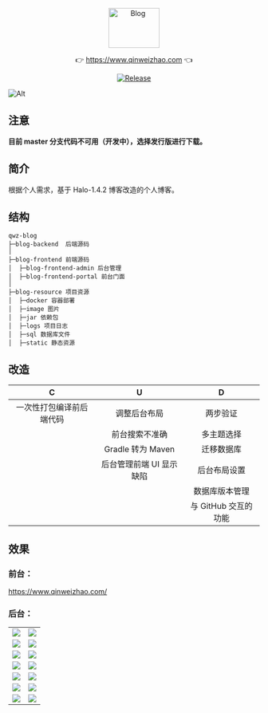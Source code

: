 <p align="center">
  <a class="logo" href="https://github.com/qinweizhao/qwz-blog">
    <img src="https://cdn.jsdelivr.net/gh/qinweizhao/qwz-blog@master/logo.png" height="80" width="45%" alt="Blog">
  </a>
</p>

<p align="center">
👉 <a href="https://www.qinweizhao.com">https://www.qinweizhao.com</a> 👈
</p>

<p align="center">
  <a href="https://github.com/qinweizhao/qwz-blog" target="_blank">
    <img src="https://img.shields.io/github/v/release/qinweizhao/qwz-blog?include_prereleases" alt="Release"/>
  </a>
</p>


![Alt](https://repobeats.axiom.co/api/embed/407d1af8c2e1faff46c37b1336137e2d0d7e27c4.svg "Analytics image")

## 注意

**目前 master 分支代码不可用（开发中），选择发行版进行下载。**

## 简介

根据个人需求，基于 Halo-1.4.2 博客改造的个人博客。

## 结构

```
qwz-blog
├─blog-backend  后端源码
│
├─blog-frontend 前端源码
│  ├─blog-frontend-admin 后台管理
│  ├─blog-frontend-portal 前台门面
│ 
├─blog-resource 项目资源
│  ├─docker 容器部署
│  ├─image 图片
│  ├─jar 依赖包
│  ├─logs 项目日志
│  ├─sql 数据库文件
│  ├─static 静态资源
```

## 改造

|            C             |            U             |          D           |
| :----------------------: | :----------------------: | :------------------: |
| 一次性打包编译前后端代码 |       调整后台布局       |       两步验证       |
|                          |      前台搜索不准确      |      多主题选择      |
|                          |    Gradle 转为 Maven     |      迁移数据库      |
|                          | 后台管理前端 UI 显示缺陷 |     后台布局设置     |
|                          |                          |    数据库版本管理    |
|                          |                          | 与 GitHub 交互的功能 |

## 效果

### 前台：

https://www.qinweizhao.com/

### 后台：

<table>
    <tr>
        <td><img src="https://gitee.com/qinweizhao/qwz-blog/raw/master/blog-resource/image/2022-04-02_201508.png"/></td>
        <td><img src="https://gitee.com/qinweizhao/qwz-blog/raw/master/blog-resource/image/2022-04-02_201552.png"/></td>
    </tr>
    <tr>
        <td><img src="https://gitee.com/qinweizhao/qwz-blog/raw/master/blog-resource/image/2022-04-02_201755.png"/></td>
        <td><img src="https://gitee.com/qinweizhao/qwz-blog/raw/master/blog-resource/image/2022-04-02_201804.png"/></td>
    </tr>
    <tr>
        <td><img src="https://gitee.com/qinweizhao/qwz-blog/raw/master/blog-resource/image/2022-04-02_201811.png"/></td>
        <td><img src="https://gitee.com/qinweizhao/qwz-blog/raw/master/blog-resource/image/2022-04-02_201815.png"/></td>
    </tr>
    <tr>
        <td><img src="https://gitee.com/qinweizhao/qwz-blog/raw/master/blog-resource/image/2022-04-02_201820.png"/></td>
        <td><img src="https://gitee.com/qinweizhao/qwz-blog/raw/master/blog-resource/image/2022-04-02_201826.png"/></td>
    </tr>
    <tr>
        <td><img src="https://gitee.com/qinweizhao/qwz-blog/raw/master/blog-resource/image/2022-04-02_201834.png"/></td>
        <td><img src="https://gitee.com/qinweizhao/qwz-blog/raw/master/blog-resource/image/2022-04-02_201904.png"/></td>
    </tr>
    <tr>
        <td><img src="https://gitee.com/qinweizhao/qwz-blog/raw/master/blog-resource/image/2022-04-02_201914.png"/></td>
        <td><img src="https://gitee.com/qinweizhao/qwz-blog/raw/master/blog-resource/image/2022-04-02_201925.png"/></td>
    </tr>
    <tr>
        <td><img src="https://gitee.com/qinweizhao/qwz-blog/raw/master/blog-resource/image/2022-04-02_201931.png"/></td>
        <td><img src="https://gitee.com/qinweizhao/qwz-blog/raw/master/blog-resource/image/2022-04-02_202053.png"/></td>
    </tr>
</table>
